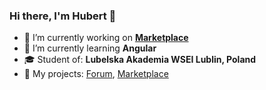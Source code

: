 ### Hi there, I'm Hubert 👋

- 🔭 I’m currently working on <b><a href="https://github.com/huga721/marketplace-app-microservices">Marketplace</a></b>
- 🌱 I’m currently learning <b>Angular</b>
- 🎓 Student of: <b>Lubelska Akademia WSEI Lublin, Poland</b>
- 📝 My projects: <a href="https://github.com/huga721/Forum-app">Forum</a>, <a href="https://github.com/huga721/marketplace-app-microservices">Marketplace</a>
